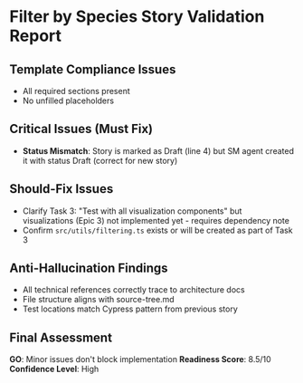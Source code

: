 # Filter by Species Story Validation Report

## Template Compliance Issues

- All required sections present
- No unfilled placeholders

## Critical Issues (Must Fix)

- **Status Mismatch**: Story is marked as Draft (line 4) but SM agent created it with status Draft (correct for new story)

## Should-Fix Issues

- Clarify Task 3: "Test with all visualization components" but visualizations (Epic 3) not implemented yet - requires dependency note
- Confirm `src/utils/filtering.ts` exists or will be created as part of Task 3

## Anti-Hallucination Findings

- All technical references correctly trace to architecture docs
- File structure aligns with source-tree.md
- Test locations match Cypress pattern from previous story

## Final Assessment

**GO**: Minor issues don't block implementation
**Readiness Score**: 8.5/10
**Confidence Level**: High
